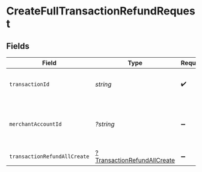 # CreateFullTransactionRefundRequest


## Fields

| Field                                                          | Type                                                           | Required                                                       | Description                                                    | Example                                                        |
| -------------------------------------------------------------- | -------------------------------------------------------------- | -------------------------------------------------------------- | -------------------------------------------------------------- | -------------------------------------------------------------- |
| `transactionId`                                                | *string*                                                       | :heavy_check_mark:                                             | The ID of the transaction                                      | 7099948d-7286-47e4-aad8-b68f7eb44591                           |
| `merchantAccountId`                                            | *?string*                                                      | :heavy_minus_sign:                                             | The ID of the merchant account to use for this request.        | default                                                        |
| `transactionRefundAllCreate`                                   | [?TransactionRefundAllCreate](./TransactionRefundAllCreate.md) | :heavy_minus_sign:                                             | N/A                                                            |                                                                |